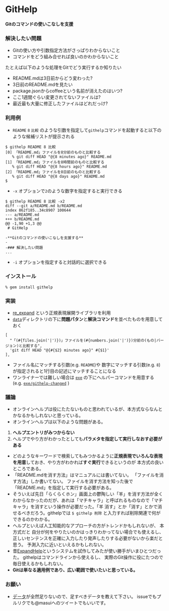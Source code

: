 # GitHelp

**Gitのコマンドの使いこなしを支援**

### 解決したい問題

* Gitの使い方や引数指定方法がさっぱりわからないこと
* コマンドをどう組み合せれば良いのかわからないこと

たとえば以下のような処理をGitでどう実行するか知りたい

* README.mdは3日前からどう変わった?
* 3日前のREADME.mdを見たい
* package.jsonからcoffeeという名前が消えたのはいつ?
* ここ1週間ぐらい変更されてないファイルは?
* 最近最も大量に修正したファイルはどれだっけ?

### 利用例

* ```README``` ```8``` ```比較``` のような引数を指定して```githelp```コマンドを起動すると以下のような候補リストが提示される

```
$ githelp README 8 比較
[0] 「README.md」ファイルを8分前のものと比較する
   % git diff HEAD "@{8 minutes ago}" README.md
[1] 「README.md」ファイルを8時間前のものと比較する
   % git diff HEAD "@{8 hours ago}" README.md
[2] 「README.md」ファイルを8日前のものと比較する
   % git diff HEAD "@{8 days ago}" README.md
$
```

* ```-x``` オプションで```2```のような数字を指定すると実行できる


```
$ githelp README 8 比較 -x2
diff --git a/README.md b/README.md
index 862f185..34c8907 100644
--- a/README.md
+++ b/README.md
@@ -1,90 +1,3 @@
 # GitHelp
 
-**Gitのコマンドの使いこなしを支援する**
-
-### 解決したい問題
...
```

* ```-i``` オプションを指定すると対話的に選択できる

### インストール

```
% gem install githelp
```

### 実装

* [re_expand](https://github.com/masui/expand_ruby)
という正規表現展開ライブラリを利用
* [```data```](https://github.com/masui/GitHelp/tree/master/data)ディレクトリの下に**問題パタン**と**解決コマンド**を並べたものを用意しておく

```
[
  "「(#{files.join('|')})」ファイルを(#{numbers.join('|')})分前の(もの|バージョン)と比較する",
  'git diff HEAD "@{#{$2} minutes ago}" #{$1}'
],
```

* ファイル名にマッチする引数(e.g. ```README```)や
数字にマッチする引数(e.g. ```8```)が指定されると1行目の記述にマッチすることになる
* ワンライナーでは難しい場合は [```exe```](https://github.com/masui/GitHelp/tree/master/exe) の下にヘルパーコマンドを用意する (e.g. [```exe/githelp-changed```](https://github.com/masui/GitHelp/tree/master/exe/githelp-changed) )

### 議論

* オンラインヘルプは役にたたないものと思われているが、本方式ならなんとかなるかもしれないと思っている。
* オンラインヘルプは以下のような問題がある。
 1. **ヘルプエントリがみつからない**
 1. ヘルプでやり方がわかったとしても**パラメタを指定して実行しなおす必要がある**
* どのようなキーワードで検索してもみつかるように**正規表現でいろんな表現を用意**しておき、やり方がわかれば**すぐ実行**できるというのが
本方式の良いところである。
* 「README.mdを消す方法」はマニュアルには書いてない。
「ファイルを消す方法」しか書いてない。
ファイルを消す方法を知った後で「README.md」を指定して実行する必要がある。
* そういえば先日「らくらくホン」画面上の鬱陶しい「羊」を消す方法が全くわからなかったのだが、あれは「マチキャラ」と呼ばれるものなので「マチキャラ」を消すという操作が必要だった。「羊 消す」とか「消す」とかで消せるべきだろう。githelpでは ```$ githelp 削除``` と入力すれば削除関連で何ができるのかわかる。
* ヘルプといえば人工知能的なアプローチの方がトレンドかもしれないが、
本方式だと
自分が何をやりたいのかはっきりわかってない場合でも使えるし、
正しいセンテンスを正確に入力したり発声したりする必要がないから楽だと思う。
予測入力に近いといえるかもしれない。
* 昔[ExpandHelp](http://www.interaction-ipsj.org/archives/paper2012/data/Interaction2012/oral/data/pdf/12INT012.pdf)というシステムを試作してみたが使い勝手がいまひとつだった。
githelpはコマンドラインから使えるし、
実際のGit操作に役にたつので
毎日使えるかもしれない。
* **Gitは単なる適用例であり、広い範囲で使いたいと思っている。**


### お願い

* [データ](https://github.com/masui/GitHelp/tree/master/data)が全然足りないので、足すべきデータを教えて下さい。
issueでもプルリクでも@masuiへのツイートでもいいです。

